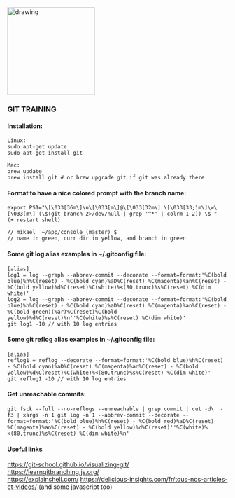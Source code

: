 <img src="https://git-scm.com/images/logos/1color-darkbg@2x.png" alt="drawing" width="200"/>  

<h3>GIT TRAINING</h3>


#### Installation:
```
Linux:  
sudo apt-get update  
sudo apt-get install git

Mac:  
brew update
brew install git # or brew upgrade git if git was already there
```

#### Format to have a nice colored prompt with the branch name: 
```
export PS1="\[\033[36m\]\u\[\033[m\]@\[\033[32m\] \[\033[33;1m\]\w\[\033[m\] (\$(git branch 2>/dev/null | grep '^*' | colrm 1 2)) \$ "
(+ restart shell)

// mikael  ~/app/console (master) $ 
// name in green, curr dir in yellow, and branch in green
```

#### Some git log alias examples in ~/.gitconfig file:  
```
[alias] 
log1 = log --graph --abbrev-commit --decorate --format=format:'%C(bold blue)%h%C(reset) - %C(bold cyan)%aD%C(reset) %C(magenta)%an%C(reset) - %C(bold yellow)%d%C(reset)%C(white)%<(80,trunc)%s%C(reset) %C(dim white)'
log2 = log --graph --abbrev-commit --decorate --format=format:'%C(bold blue)%h%C(reset) - %C(bold cyan)%aD%C(reset) %C(magenta)%an%C(reset) - %C(bold green)(%ar)%C(reset)%C(bold yellow)%d%C(reset)%n''%C(white)%s%C(reset) %C(dim white)'
git log1 -10 // with 10 log entries
```

#### Some git reflog alias examples in ~/.gitconfig file:  
```
[alias] 
reflog1 = reflog --decorate --format=format:'%C(bold blue)%h%C(reset) - %C(bold cyan)%aD%C(reset) %C(magenta)%an%C(reset) - %C(bold yellow)%d%C(reset)%C(white)%<(80,trunc)%s%C(reset) %C(dim white)'
git reflog1 -10 // with 10 log entries
```

#### Get unreachable commits:  
```
git fsck --full --no-reflogs --unreachable | grep commit | cut -d\  -f3 | xargs -n 1 git log -n 1 --abbrev-commit --decorate --format=format:'%C(bold blue)%h%C(reset) - %C(bold red)%aD%C(reset) %C(magenta)%an%C(reset) - %C(bold yellow)%d%C(reset)''%C(white)%<(80,trunc)%s%C(reset) %C(dim white)%n'
```

#### Useful links
https://git-school.github.io/visualizing-git/  
https://learngitbranching.js.org/  
https://explainshell.com/
https://delicious-insights.com/fr/tous-nos-articles-et-videos/ (and some javascript too)


